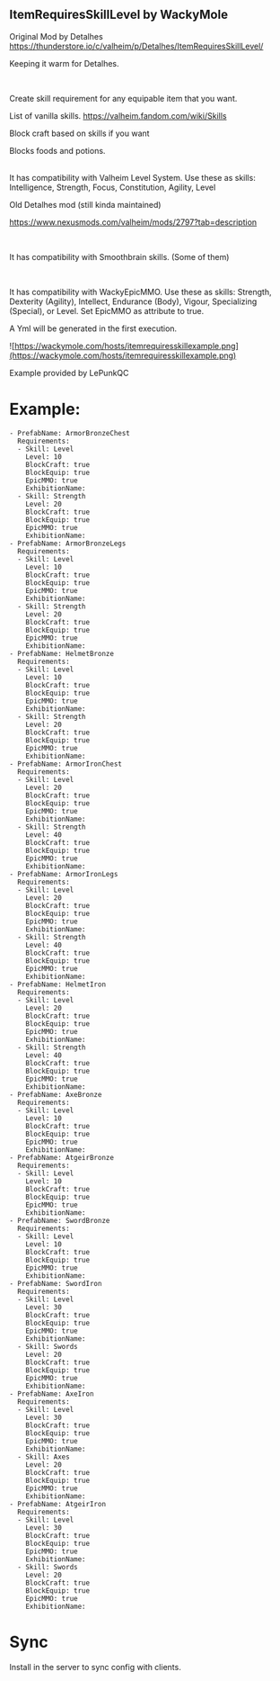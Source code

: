 ## ItemRequiresSkillLevel by WackyMole

Original Mod by Detalhes https://thunderstore.io/c/valheim/p/Detalhes/ItemRequiresSkillLevel/

Keeping it warm for Detalhes.

</br>


Create skill requirement for any equipable item that you want.  

List of vanilla skills. https://valheim.fandom.com/wiki/Skills

Block craft based on skills if you want

Blocks foods and potions.

</br>
It has compatibility with Valheim Level System. Use these as skills: Intelligence, Strength, Focus, Constitution, Agility, Level 

Old Detalhes mod (still kinda maintained)

https://www.nexusmods.com/valheim/mods/2797?tab=description

</br>

It has compatibility with Smoothbrain skills. (Some of them)

</br>

It has compatibility with WackyEpicMMO. Use these as skills: Strength, Dexterity (Agility), Intellect, Endurance (Body), Vigour, Specializing (Special), or Level. Set EpicMMO as attribute to true.


A Yml will be generated in the first execution.

![https://wackymole.com/hosts/itemrequiresskillexample.png](https://wackymole.com/hosts/itemrequiresskillexample.png)

Example provided by LePunkQC


# Example:
```
- PrefabName: ArmorBronzeChest
  Requirements:
  - Skill: Level
    Level: 10
    BlockCraft: true
    BlockEquip: true
    EpicMMO: true
    ExhibitionName:
  - Skill: Strength
    Level: 20
    BlockCraft: true
    BlockEquip: true
    EpicMMO: true
    ExhibitionName:
- PrefabName: ArmorBronzeLegs
  Requirements:
  - Skill: Level
    Level: 10
    BlockCraft: true
    BlockEquip: true
    EpicMMO: true
    ExhibitionName:
  - Skill: Strength
    Level: 20
    BlockCraft: true
    BlockEquip: true
    EpicMMO: true
    ExhibitionName:
- PrefabName: HelmetBronze
  Requirements:
  - Skill: Level
    Level: 10
    BlockCraft: true
    BlockEquip: true
    EpicMMO: true
    ExhibitionName:
  - Skill: Strength
    Level: 20
    BlockCraft: true
    BlockEquip: true
    EpicMMO: true
    ExhibitionName:
- PrefabName: ArmorIronChest
  Requirements:
  - Skill: Level
    Level: 20
    BlockCraft: true
    BlockEquip: true
    EpicMMO: true
    ExhibitionName: 
  - Skill: Strength
    Level: 40
    BlockCraft: true
    BlockEquip: true
    EpicMMO: true
    ExhibitionName:
- PrefabName: ArmorIronLegs
  Requirements:
  - Skill: Level
    Level: 20
    BlockCraft: true
    BlockEquip: true
    EpicMMO: true
    ExhibitionName: 
  - Skill: Strength
    Level: 40
    BlockCraft: true
    BlockEquip: true
    EpicMMO: true
    ExhibitionName: 
- PrefabName: HelmetIron
  Requirements:
  - Skill: Level
    Level: 20
    BlockCraft: true
    BlockEquip: true
    EpicMMO: true
    ExhibitionName: 
  - Skill: Strength
    Level: 40
    BlockCraft: true
    BlockEquip: true
    EpicMMO: true
    ExhibitionName:
- PrefabName: AxeBronze
  Requirements:
  - Skill: Level
    Level: 10
    BlockCraft: true
    BlockEquip: true
    EpicMMO: true
    ExhibitionName: 
- PrefabName: AtgeirBronze
  Requirements:
  - Skill: Level
    Level: 10
    BlockCraft: true
    BlockEquip: true
    EpicMMO: true
    ExhibitionName: 
- PrefabName: SwordBronze
  Requirements:
  - Skill: Level
    Level: 10
    BlockCraft: true
    BlockEquip: true
    EpicMMO: true
    ExhibitionName: 
- PrefabName: SwordIron
  Requirements:
  - Skill: Level
    Level: 30
    BlockCraft: true
    BlockEquip: true
    EpicMMO: true
    ExhibitionName: 
  - Skill: Swords
    Level: 20
    BlockCraft: true
    BlockEquip: true
    EpicMMO: true
    ExhibitionName:
- PrefabName: AxeIron
  Requirements:
  - Skill: Level
    Level: 30
    BlockCraft: true
    BlockEquip: true
    EpicMMO: true
    ExhibitionName: 
  - Skill: Axes
    Level: 20
    BlockCraft: true
    BlockEquip: true
    EpicMMO: true
    ExhibitionName:
- PrefabName: AtgeirIron
  Requirements:
  - Skill: Level
    Level: 30
    BlockCraft: true
    BlockEquip: true
    EpicMMO: true
    ExhibitionName: 
  - Skill: Swords
    Level: 20
    BlockCraft: true
    BlockEquip: true
    EpicMMO: true
    ExhibitionName:

```

# Sync
Install in the server to sync config with clients.


